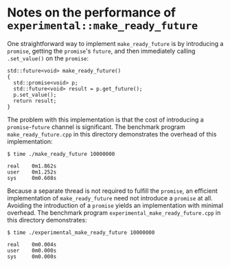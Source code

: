 # Notes on the performance of `experimental::make_ready_future`

One straightforward way to implement `make_ready_future` is by introducing a `promise`, getting the `promise`'s `future`, and then immediately
calling `.set_value()` on the `promise`:

    std::future<void> make_ready_future()
    {
      std::promise<void> p;
      std::future<void> result = p.get_future();
      p.set_value();
      return result;
    }

The problem with this implementation is that the cost of introducing a
`promise`-`future` channel is significant. The benchmark program
`make_ready_future.cpp` in this directory demonstrates the overhead of this implementation:

    $ time ./make_ready_future 10000000

    real    0m1.862s
    user    0m1.252s
    sys     0m0.608s

Because a separate thread is not required to fulfill the `promise`, an
efficient implementation of `make_ready_future` need not introduce a `promise`
at all. Avoiding the introduction of a `promise` yields an implementation with
minimal overhead. The benchmark program `experimental_make_ready_future.cpp` in
this directory demonstrates:

    $ time ./experimental_make_ready_future 10000000
    
    real    0m0.004s
    user    0m0.000s
    sys     0m0.000s


